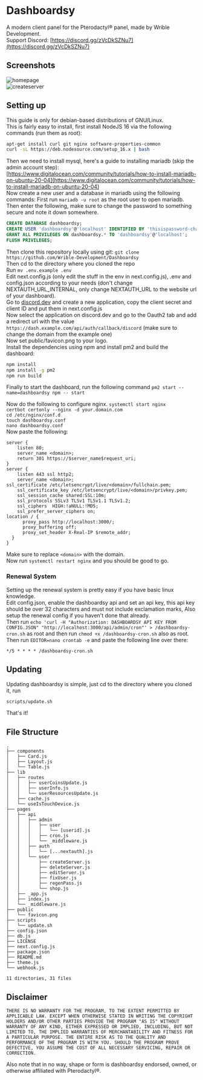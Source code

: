 # Dashboardsy

A modern client panel for the Pterodactyl® panel, made by Wrible Development.   
Support Discord: [https://discord.gg/zVcDkSZNu7](https://discord.gg/zVcDkSZNu7)

## Screenshots
![homepage](https://cdn.discordapp.com/attachments/698854005987868692/937083265637023745/uu71hEpP.png)      
![createserver](https://cdn.discordapp.com/attachments/698854005987868692/937083791917338639/2R7I34rw.png)

## Setting up
This guide is only for debian-based distributions of GNU/Linux.   
This is fairly easy to install, first install NodeJS 16 via the following commands (run them as root):   
```sh
apt-get install curl git nginx software-properties-common 
curl -sL https://deb.nodesource.com/setup_16.x | bash - 
```   
Then we need to install mysql, here's a guide to installing mariadb (skip the admin account step): [https://www.digitalocean.com/community/tutorials/how-to-install-mariadb-on-ubuntu-20-04](https://www.digitalocean.com/community/tutorials/how-to-install-mariadb-on-ubuntu-20-04)   
Now create a new user and a database in mariadb using the following commands: First run `mariadb -u root` as the root user to open mariadb. Then enter the following, make sure to change the password to something secure and note it down somewhere.   
```sql
CREATE DATABASE dashboardsy;
CREATE USER 'dashboardsy'@'localhost' IDENTIFIED BY 'thisispassword-changeit';
GRANT ALL PRIVILEGES ON dashboardsy.* TO 'dashboardsy'@'localhost';
FLUSH PRIVILEGES;
```   
Then clone this repository locally using git: `git clone https://github.com/Wrible-Development/Dashboardsy`   
Then cd to the directory where you cloned the repo   
Run `mv .env.example .env`   
Edit next.config.js (only edit the stuff in the env in next.config.js), .env and config.json according to your needs (don't change NEXTAUTH_URL_INTERNAL, only change NEXTAUTH_URL to the website url of your dashboard).   
Go to [discord.dev](https://discord.com/developers/applications) and create a new application, copy the client secret and client ID and put them in next.config.js   
Now select the application on discord.dev and go to the Oauth2 tab and add a redirect url with the value `https://dash.example.com/api/auth/callback/discord` (make sure to change the domain from the example one)   
Now set public/favicon.png to your logo.   
Install the dependencies using npm and install pm2 and build the dashboard:   
```sh
npm install
npm install -g pm2
npm run build
```
Finally to start the dashboard, run the following command `pm2 start --name=dashboardsy npm -- start`   

Now do the following to configure nginx.
`systemctl start nginx`  
`certbot certonly --nginx -d your.domain.com`  
`cd /etc/nginx/conf.d`  
`touch dashboardsy.conf`  
`nano dashboardsy.conf`  
Now paste the following:   
```nginx
server {
    listen 80;
    server_name <domain>;
    return 301 https://$server_name$request_uri;
}
server {
    listen 443 ssl http2;    
    server_name <domain>;
ssl_certificate /etc/letsencrypt/live/<domain>/fullchain.pem;
    ssl_certificate_key /etc/letsencrypt/live/<domain>/privkey.pem;
    ssl_session_cache shared:SSL:10m;
    ssl_protocols SSLv3 TLSv1 TLSv1.1 TLSv1.2;
    ssl_ciphers  HIGH:!aNULL:!MD5;
    ssl_prefer_server_ciphers on;
location / {
      proxy_pass http://localhost:3000/;
      proxy_buffering off;
      proxy_set_header X-Real-IP $remote_addr;
  }
}
```  
Make sure to replace `<domain>` with the domain.  
Now run `systemctl restart nginx` and you should be good to go.

### Renewal System

Setting up the renewal system is pretty easy if you have basic linux knowledge.   
Edit config.json, enable the dashboardsy api and set an api key, this api key should be over 32 characters and must not include exclamation marks, Also setup the renewal config if you haven't done that already.   
Then run `echo 'curl -H "Authorization: DASHBOARDSY API KEY FROM CONFIG.JSON" "http://localhost:3000/api/admin/cron"' > /dashboardsy-cron.sh` as root and then run `chmod +x /dashboardsy-cron.sh` also as root.   
Then run `EDITOR=nano crontab -e` and paste the following line over there:
```cron
*/5 * * * * /dashboardsy-cron.sh
```

## Updating
Updating dashboardsy is simple, just cd to the directory where you cloned it, run   
```sh
scripts/update.sh
```   
That's it!
## File Structure
```
.
├── components
│   ├── Card.js
│   ├── Layout.js
│   └── Table.js
├── lib
│   ├── routes
│   │   ├── userCoinsUpdate.js
│   │   ├── userInfo.js
│   │   └── userResourcesUpdate.js
│   ├── cache.js
│   └── useIsTouchDevice.js
├── pages
│   ├── api
│   │   ├── admin
│   │   │   ├── user
│   │   │   │   └── [userid].js
│   │   │   ├── cron.js
│   │   │   └── _middleware.js
│   │   ├── auth
│   │   │   └── [...nextauth].js
│   │   └── user
│   │       ├── createServer.js
│   │       ├── deleteServer.js
│   │       ├── editServer.js
│   │       ├── fixUser.js
│   │       ├── regenPass.js
│   │       └── shop.js
│   ├── _app.js
│   ├── index.js
│   └── _middleware.js
├── public
│   └── favicon.png
├── scripts
│   └── update.sh
├── config.json
├── db.js
├── LICENSE
├── next.config.js
├── package.json
├── README.md
├── theme.js
└── webhook.js

11 directories, 31 files
```

## Disclaimer
```
THERE IS NO WARRANTY FOR THE PROGRAM, TO THE EXTENT PERMITTED BY
APPLICABLE LAW. EXCEPT WHEN OTHERWISE STATED IN WRITING THE COPYRIGHT HOLDERS AND/OR OTHER PARTIES PROVIDE THE PROGRAM "AS IS" WITHOUT WARRANTY OF ANY KIND, EITHER EXPRESSED OR IMPLIED, INCLUDING, BUT NOT LIMITED TO, THE IMPLIED WARRANTIES OF MERCHANTABILITY AND FITNESS FOR A PARTICULAR PURPOSE. THE ENTIRE RISK AS TO THE QUALITY AND PERFORMANCE OF THE PROGRAM IS WITH YOU. SHOULD THE PROGRAM PROVE DEFECTIVE, YOU ASSUME THE COST OF ALL NECESSARY SERVICING, REPAIR OR CORRECTION.
```   
Also note that in no way, shape or form is dashboardsy endorsed, owned, or otherwise affiliated with Pterodactyl®.